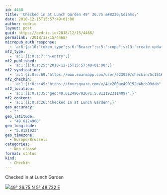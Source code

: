 ```yaml
---
id: 4468
title: 'Checked in at Lunch Garden 49° 36.75 &#8230;&diams;'
date: 2018-12-15T15:57:49+01:00
author: cedric
layout: post
guid: https://cedric.io/2018/12/15/4468/
permalink: /2018/12/15/4468/
micropub_auth_response:
  - 'a:8:{s:10:"token_type";s:6:"Bearer";s:5:"scope";s:13:"create update";s:2:"me";s:18:"https://cedric.io/";s:9:"issued_by";s:45:"https://cedric.io/wp-json/indieauth/1.0/token";s:9:"client_id";s:27:"https://ownyourswarm.p3k.io";s:9:"issued_at";i:1542614471;s:4:"user";i:1;s:13:"last_accessed";i:1544885889;}'
mf2_type:
  - 'a:1:{i:0;s:7:"h-entry";}'
mf2_published:
  - 'a:1:{i:0;s:25:"2018-12-15T15:57:49+01:00";}'
mf2_syndication:
  - 'a:1:{i:0;s:69:"https://www.swarmapp.com/user/223939/checkin/5c15166df1fdaf002cd8282c";}'
mf2_checkin:
  - 'a:1:{i:0;s:49:"https://foursquare.com/v/4ee200ae490152e4bcb99dab";}'
mf2_location:
  - 'a:1:{i:0;s:35:"geo:49.612496782671,5.8121923114097";}'
mf2_content:
  - 'a:1:{i:0;s:26:"Checked in at Lunch Garden";}'
geo_accuracy:
  - ""
geo_latitude:
  - "49.6124968"
geo_longitude:
  - "5.8121923"
geo_timezone:
  - Europe/Brussels
categories:
  - Non classé
format: status
kind:
  - Checkin
---
```

Checked in at Lunch Garden

<p class="sloc-display">
  <img class="icon-location" aria-label="Location: " aria-hidden="true" src="https://cedric.io/wp-content/plugins/simple-location/location.svg" /><span class="p-location"><data class="p-latitude" value="49.612497"></data><data class="p-longitude" value="5.812192"></data><a href="https://www.openstreetmap.org/?mlat=49.6124968&mlon=5.8121923#map=13/49.6124968/5.8121923">49° 36.75 N 5° 48.732 E</a></span>
</p>